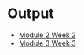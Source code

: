 # Output
* [Module 2 Week 2](https://neerajiyer2001.github.io/Module-2/index.html)
* [Module 3 Week 3](https://neerajiyer2001.github.io/Module-3/index.html)

